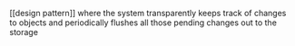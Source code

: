 [[design pattern]] where the system transparently keeps track of changes to objects and periodically flushes all those pending changes out to the storage